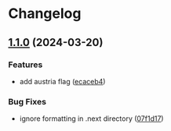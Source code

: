 # Changelog

## [1.1.0](https://github.com/philostler/philostler.com/compare/www-v1.0.0...www-1.1.0) (2024-03-20)


### Features

* add austria flag ([ecaceb4](https://github.com/philostler/philostler.com/commit/ecaceb4b05f6a75509a541b5558f8231126df905))


### Bug Fixes

* ignore formatting in .next directory ([07f1d17](https://github.com/philostler/philostler.com/commit/07f1d174e86ff2917d432ccf6d35379afbe49402))
